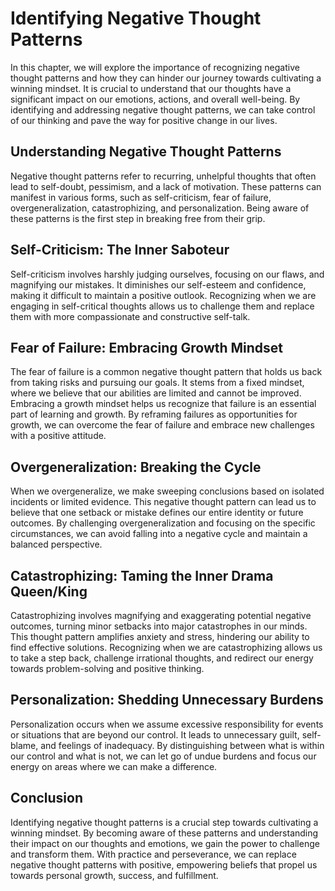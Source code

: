 Identifying Negative Thought Patterns
==============================================

In this chapter, we will explore the importance of recognizing negative thought patterns and how they can hinder our journey towards cultivating a winning mindset. It is crucial to understand that our thoughts have a significant impact on our emotions, actions, and overall well-being. By identifying and addressing negative thought patterns, we can take control of our thinking and pave the way for positive change in our lives.

Understanding Negative Thought Patterns
---------------------------------------

Negative thought patterns refer to recurring, unhelpful thoughts that often lead to self-doubt, pessimism, and a lack of motivation. These patterns can manifest in various forms, such as self-criticism, fear of failure, overgeneralization, catastrophizing, and personalization. Being aware of these patterns is the first step in breaking free from their grip.

Self-Criticism: The Inner Saboteur
----------------------------------

Self-criticism involves harshly judging ourselves, focusing on our flaws, and magnifying our mistakes. It diminishes our self-esteem and confidence, making it difficult to maintain a positive outlook. Recognizing when we are engaging in self-critical thoughts allows us to challenge them and replace them with more compassionate and constructive self-talk.

Fear of Failure: Embracing Growth Mindset
-----------------------------------------

The fear of failure is a common negative thought pattern that holds us back from taking risks and pursuing our goals. It stems from a fixed mindset, where we believe that our abilities are limited and cannot be improved. Embracing a growth mindset helps us recognize that failure is an essential part of learning and growth. By reframing failures as opportunities for growth, we can overcome the fear of failure and embrace new challenges with a positive attitude.

Overgeneralization: Breaking the Cycle
--------------------------------------

When we overgeneralize, we make sweeping conclusions based on isolated incidents or limited evidence. This negative thought pattern can lead us to believe that one setback or mistake defines our entire identity or future outcomes. By challenging overgeneralization and focusing on the specific circumstances, we can avoid falling into a negative cycle and maintain a balanced perspective.

Catastrophizing: Taming the Inner Drama Queen/King
--------------------------------------------------

Catastrophizing involves magnifying and exaggerating potential negative outcomes, turning minor setbacks into major catastrophes in our minds. This thought pattern amplifies anxiety and stress, hindering our ability to find effective solutions. Recognizing when we are catastrophizing allows us to take a step back, challenge irrational thoughts, and redirect our energy towards problem-solving and positive thinking.

Personalization: Shedding Unnecessary Burdens
---------------------------------------------

Personalization occurs when we assume excessive responsibility for events or situations that are beyond our control. It leads to unnecessary guilt, self-blame, and feelings of inadequacy. By distinguishing between what is within our control and what is not, we can let go of undue burdens and focus our energy on areas where we can make a difference.

Conclusion
----------

Identifying negative thought patterns is a crucial step towards cultivating a winning mindset. By becoming aware of these patterns and understanding their impact on our thoughts and emotions, we gain the power to challenge and transform them. With practice and perseverance, we can replace negative thought patterns with positive, empowering beliefs that propel us towards personal growth, success, and fulfillment.
